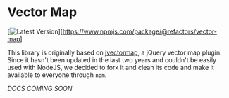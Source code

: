 # Vector Map

[![Latest Version](https://img.shields.io/npm/v/@refactors/vector-map.svg?style=flat-square)][https://www.npmjs.com/package/@refactors/vector-map]

This library is originally based on [jvectormap](http://jvectormap.com/), a jQuery vector map plugin. Since it hasn't been updated in the last two years and couldn't be easily used with NodeJS, we decided to fork it and clean its code and make it available to everyone through `npm`.

*DOCS COMING SOON*

